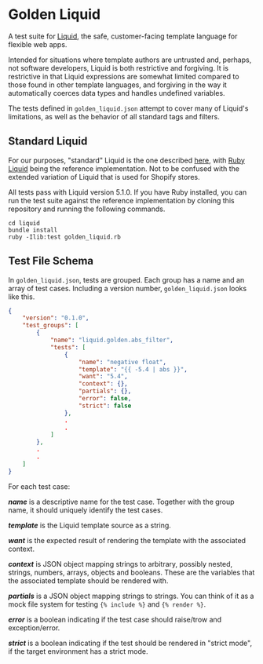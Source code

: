 # Golden Liquid

A test suite for [Liquid](https://shopify.github.io/liquid/), the safe, customer-facing
template language for flexible web apps.

Intended for situations where template authors are untrusted and, perhaps, not software
developers, Liquid is both restrictive and forgiving. It is restrictive in that Liquid
expressions are somewhat limited compared to those found in other template languages,
and forgiving in the way it automatically coerces data types and handles undefined
variables.

The tests defined in `golden_liquid.json` attempt to cover many of Liquid's limitations,
as well as the behavior of all standard tags and filters.

## Standard Liquid

For our purposes, "standard" Liquid is the one described [here](https://shopify.github.io/liquid/),
with [Ruby Liquid](https://github.com/Shopify/liquid) being the reference implementation.
Not to be confused with the extended variation of Liquid that is used for Shopify stores.

All tests pass with Liquid version 5.1.0. If you have Ruby installed, you can run the
test suite against the reference implementation by cloning this repository and running
the following commands.

```
cd liquid
bundle install
ruby -Ilib:test golden_liquid.rb
```

## Test File Schema

In `golden_liquid.json`, tests are grouped. Each group has a name and an array of test
cases. Including a version number, `golden_liquid.json` looks like this.

```json
{
    "version": "0.1.0",
    "test_groups": [
        {
            "name": "liquid.golden.abs_filter",
            "tests": [
                {
                    "name": "negative float",
                    "template": "{{ -5.4 | abs }}",
                    "want": "5.4",
                    "context": {},
                    "partials": {},
                    "error": false,
                    "strict": false
                },
                .
                .
            ]
        },
        .
        .
    ]
}
```

For each test case:

**_name_** is a descriptive name for the test case. Together with the group name, it
should uniquely identify the test cases.

**_template_** is the Liquid template source as a string.

**_want_** is the expected result of rendering the template with the associated
context.

**_context_** is JSON object mapping strings to arbitrary, possibly nested, strings,
numbers, arrays, objects and booleans. These are the variables that the associated
template should be rendered with.

**_partials_** is a JSON object mapping strings to strings. You can think of it as a
mock file system for testing `{% include %}` and `{% render %}`.

**_error_** is a boolean indicating if the test case should raise/trow and
exception/error.

**_strict_** is a boolean indicating if the test should be rendered in "strict mode",
if the target environment has a strict mode.
